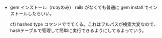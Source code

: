 + gem インストール（rubyのみ）
  rails がなくても普通に gem install でインストールしたらいい。
  

  cf) hashed 
  type コマンドででてくる。これはフルパスが検索大変なので、hashテーブルで管理して簡単に実行できるようにしてるよっていう。

